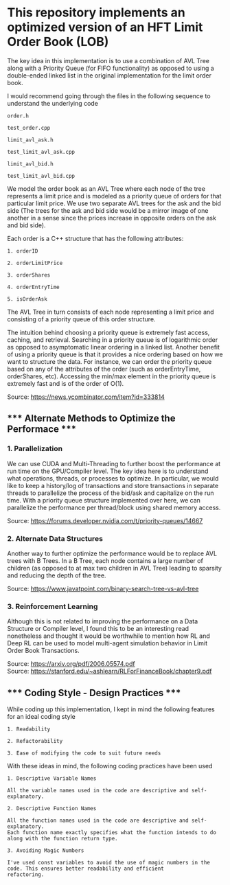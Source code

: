 # This repository implements an optimized version of an HFT Limit Order Book (LOB)

The key idea in this implementation is to use a combination of AVL Tree along with a Priority Queue (for FIFO functionality) as opposed to using a double-ended linked list in the original implementation for the limit order book.

I would recommend going through the files in the following sequence to understand the underlying code

```
order.h 

test_order.cpp 

limit_avl_ask.h 

test_limit_avl_ask.cpp 

limit_avl_bid.h 

test_limit_avl_bid.cpp
```

We model the order book as an AVL Tree where each node of the tree represents a limit price and is modeled as a priority queue of orders for that particular limit price. We use two separate AVL trees for the ask and the bid side (The trees for the ask and bid side would be a mirror image of one another in a sense since the prices increase in opposite orders on the ask and bid side).

Each order is a C++ structure that has the following attributes: 

    1. orderID 
    
    2. orderLimitPrice 
    
    3. orderShares 
    
    4. orderEntryTime 
    
    5. isOrderAsk 
    
    
The AVL Tree in turn consists of each node representing a limit price and consisting of a priority queue of this order structure.


The intuition behind choosing a priority queue is extremely fast access, caching, and retrieval. Searching in a priority queue is of logarithmic order as opposed to asymptomatic linear ordering in a linked list. Another benefit of using a priority queue is that it provides a nice ordering based on how we want to structure the data. For instance, we can order the priority queue based on any of the attributes of the order (such as orderEntryTime, orderShares, etc). Accessing the min/max element in the priority queue is extremely fast and is of the order of O(1).

Source: https://news.ycombinator.com/item?id=333814

## *** Alternate Methods to Optimize the Performace ***

### 1. Parallelization

We can use CUDA and Multi-Threading to further boost the performance at run time on the GPU/Compiler level. The key idea here is to understand what operations, threads, or processes to optimize. In particular, we would like to keep a history/log of transactions and store transactions in separate threads to parallelize the process of the bid/ask and capitalize on the run time. With a priority queue structure implemented over here, we can parallelize the performance per thread/block using shared memory access. 

Source: https://forums.developer.nvidia.com/t/priority-queues/14667

### 2. Alternate Data Structures

Another way to further optimize the performance would be to replace AVL trees with B Trees. In a B Tree, each node contains a large number of children (as opposed to at max two children in AVL Tree) leading to sparsity and reducing the depth of the tree.

Source: https://www.javatpoint.com/binary-search-tree-vs-avl-tree


### 3. Reinforcement Learning

Although this is not related to improving the performance on a Data Structure or Compiler level, I found this to be an interesting read nonetheless and thought it would be worthwhile to mention how RL and Deep RL can be used to model multi-agent simulation behavior in Limit Order Book Transactions.

Source: https://arxiv.org/pdf/2006.05574.pdf \
Source: https://stanford.edu/~ashlearn/RLForFinanceBook/chapter9.pdf

## *** Coding Style - Design Practices ***

While coding up this implementation, I kept in mind the following features for an ideal coding style

```
1. Readability

2. Refactorability

3. Ease of modifying the code to suit future needs
```
With these ideas in mind, the following coding practices have been used 

```
1. Descriptive Variable Names

All the variable names used in the code are descriptive and self-explanatory.

2. Descriptive Function Names

All the function names used in the code are descriptive and self-explanatory. 
Each function name exactly specifies what the function intends to do along with the function return type.

3. Avoiding Magic Numbers

I've used const variables to avoid the use of magic numbers in the code. This ensures better readability and efficient 
refactoring.

```




